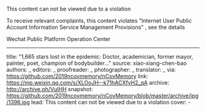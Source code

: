 This content can not be viewed due to a violation

To receive relevant complaints, this content violates "Internet User Public Account Information Service Management Provisions" , see the details

Wechat Public Platform Operation Center


-------------
title: "1,665 stars lost in the epidemic: Doctor, academician, former mayor, painter, poet, champion of bodybuilder..."
source: xiao-xiang-chen-bao
authors: _
editors: _
proofreader: _
photographer: _
translator: _
via: https://github.com/2019ncovmemory/nCovMemory
link: https://mp.weixin.qq.com/s/XLOoJH--k71hACXfvH2_qA
archive: http://archive.ph/VuIHH
snapshot: https://github.com/2019ncovmemory/nCovMemory/blob/master/archive/jpg/1396.jpg
lead: This content can not be viewed due to a violation
cover: -
